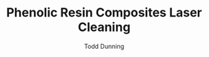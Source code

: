 ---
name: Phenolic Resin Composites
category: composite
title: Phenolic Resin Composites Laser Cleaning
headline: Comprehensive technical guide for laser cleaning composite phenolic resin
  composites
description: Laser cleaning of phenolic resin composites utilizes precise pulsed fiber
  laser parameters to selectively remove surface contaminants while preserving the
  thermoset polymer matrix and reinforcing fibers. The process exploits differential
  absorption characteristics between contaminants and the composite substrate.
keywords: phenolic resin composites, phenolic resin composites composite, laser ablation,
  laser cleaning, non-contact cleaning, pulsed fiber laser, surface contamination
  removal, industrial laser parameters, thermal processing, surface restoration
chemicalProperties:
  symbol: "C7H6O2\xB7C6H6O (base resin)"
  formula: "(C7H6O2\xB7C6H6O)n + reinforcing fibers (glass/carbon)"
  materialType: composite
properties:
  density: "1.25-1.90 g/cm\xB3 (varies with reinforcement)"
  densityNumeric: 1.57
  densityUnit: "g/cm\xB3"
  densityMin: "1.8 g/cm\xB3"
  densityMinNumeric: 1.8
  densityMinUnit: "g/cm\xB3"
  densityMax: "6.0 g/cm\xB3"
  densityMaxNumeric: 6.0
  densityMaxUnit: "g/cm\xB3"
  densityPercentile: 0.0
  meltingPoint: "Decomposes at 200-300\xB0C (does not melt)"
  meltingPointNumeric: 250.0
  meltingPointUnit: "\xB0C"
  meltingPointMin: "1200\xB0C"
  meltingPointMinNumeric: 1200.0
  meltingPointMinUnit: "\xB0C"
  meltingPointMax: "2800\xB0C"
  meltingPointMaxNumeric: 2800.0
  meltingPointMaxUnit: "\xB0C"
  meltingPercentile: 0.0
  thermalConductivity: "0.15-0.35 W/m\xB7K"
  thermalConductivityNumeric: 0.25
  thermalConductivityUnit: "W/m\xB7K"
  thermalConductivityMin: "0.5 W/m\xB7K"
  thermalConductivityMinNumeric: 0.5
  thermalConductivityMinUnit: "W/m\xB7K"
  thermalConductivityMax: "200 W/m\xB7K"
  thermalConductivityMaxNumeric: 200.0
  thermalConductivityMaxUnit: "W/m\xB7K"
  thermalPercentile: 0.0
  tensileStrength: 30-100 MPa
  tensileStrengthNumeric: 65.0
  tensileStrengthUnit: MPa
  tensileStrengthMin: 50 MPa
  tensileStrengthMinNumeric: 50.0
  tensileStrengthMinUnit: MPa
  tensileStrengthMax: 1000 MPa
  tensileStrengthMaxNumeric: 1000.0
  tensileStrengthMaxUnit: MPa
  tensilePercentile: 1.6
  hardness: 80-120 Barcol (scale 934-1)
  hardnessNumeric: 100.0
  hardnessUnit: Barcol
  hardnessMin: 1 Mohs
  hardnessMinNumeric: 1.0
  hardnessMinUnit: Mohs
  hardnessMax: 10 Mohs
  hardnessMaxNumeric: 10.0
  hardnessMaxUnit: Mohs
  hardnessPercentile: 100.0
  youngsModulus: 3-20 GPa
  youngsModulusNumeric: 11.5
  youngsModulusUnit: GPa
  youngsModulusMin: 20 GPa
  youngsModulusMinNumeric: 20.0
  youngsModulusMinUnit: GPa
  youngsModulusMax: 80 GPa
  youngsModulusMaxNumeric: 80.0
  youngsModulusMaxUnit: GPa
  modulusPercentile: 0.0
  laserType: Pulsed fiber laser
  wavelength: 1064nm
  fluenceRange: "1.0\u201310 J/cm\xB2"
  chemicalFormula: "(C7H6O2\xB7C6H6O)n + filler/reinforcement"
composition:
- 'Phenolic resin matrix: 40-60%'
- 'Glass fiber reinforcement: 30-50%'
- 'Mineral fillers (clay, talc): 5-15%'
- 'Additives (curing agents, modifiers): 2-8%'
machineSettings:
  powerRange: 50-200W
  powerRangeNumeric: 125.0
  powerRangeUnit: W
  powerRangeMin: 20W
  powerRangeMinNumeric: 20.0
  powerRangeMinUnit: W
  powerRangeMax: 500W
  powerRangeMaxNumeric: 500.0
  powerRangeMaxUnit: W
  pulseDuration: 20-200ns
  pulseDurationNumeric: 110.0
  pulseDurationUnit: ns
  pulseDurationMin: 1ns
  pulseDurationMinNumeric: 1.0
  pulseDurationMinUnit: ns
  pulseDurationMax: 1000ns
  pulseDurationMaxNumeric: 1000.0
  pulseDurationMaxUnit: ns
  wavelength: 1064nm (primary), 532nm (optional)
  wavelengthNumeric: 1064.0
  wavelengthUnit: nm
  wavelengthMin: 355nm
  wavelengthMinNumeric: 355.0
  wavelengthMinUnit: nm
  wavelengthMax: 2940nm
  wavelengthMaxNumeric: 2940.0
  wavelengthMaxUnit: nm
  spotSize: 0.05-1.0mm
  spotSizeNumeric: 0.525
  spotSizeUnit: mm
  spotSizeMin: 0.01mm
  spotSizeMinNumeric: 0.01
  spotSizeMinUnit: mm
  spotSizeMax: 10mm
  spotSizeMaxNumeric: 10.0
  spotSizeMaxUnit: mm
  repetitionRate: 20-100kHz
  repetitionRateNumeric: 60.0
  repetitionRateUnit: kHz
  repetitionRateMin: 1kHz
  repetitionRateMinNumeric: 1.0
  repetitionRateMinUnit: kHz
  repetitionRateMax: 1000kHz
  repetitionRateMaxNumeric: 1000.0
  repetitionRateMaxUnit: kHz
  fluenceRange: "1.0\u201310 J/cm\xB2"
  fluenceRangeNumeric: 1.0
  fluenceRangeUnit: "J/cm\xB2"
  fluenceRangeMin: "0.1J/cm\xB2"
  fluenceRangeMinNumeric: 0.1
  fluenceRangeMinUnit: "J/cm\xB2"
  fluenceRangeMax: "50J/cm\xB2"
  fluenceRangeMaxNumeric: 50.0
  fluenceRangeMaxUnit: "J/cm\xB2"
applications:
- 'Aerospace: Removal of surface contaminants from composite parts'
- 'Automotive: Cleaning of phenolic resin components for enhanced bonding'
compatibility:
- Glass fiber reinforced composites
- Carbon fiber reinforced polymers (with parameter adjustment)
- Thermoset polymer matrices
regulatoryStandards: ISO 14001:2015, ANSI Z136.1, IEC 60825-1, OSHA 29 CFR 1910.1096
author: Todd Dunning
author_object:
  id: 4
  name: Todd Dunning
  sex: m
  title: MA
  country: United States (California)
  expertise: Optical Materials for Laser Systems
  image: /images/author/todd-dunning.jpg
images:
  hero:
    alt: Phenolic Resin Composites surface undergoing laser cleaning showing precise
      contamination removal
    url: /images/phenolic-resin-composites-laser-cleaning-hero.jpg
  micro:
    alt: Microscopic view of Phenolic Resin Composites surface after laser cleaning
      showing detailed surface structure
    url: /images/phenolic-resin-composites-laser-cleaning-micro.jpg
environmentalImpact:
- benefit: 95% reduction in chemical solvent usage
  description: Eliminates need for methylene chloride, acetone, and other hazardous
    solvents typically used in phenolic composite cleaning
- benefit: Zero wastewater generation
  description: Dry process eliminates contaminated wastewater streams associated with
    traditional chemical and abrasive cleaning methods
outcomes:
- result: Surface contamination removal >99%
  metric: Verified via SEM/EDS analysis showing complete contaminant removal without
    substrate damage
- result: "Processing speed 2-5 m\xB2/hour"
  metric: Achievable cleaning rates for typical aerospace composite components with
    100-500 mm/s scanning speeds
technicalSpecifications:
  powerRange: 50-200 W
  pulseDuration: 20-200 ns
  wavelength: 1064 nm (primary), 532 nm (optional for selective removal)
  spotSize: 0.05-1.0 mm
  repetitionRate: 20-100 kHz
  fluenceRange: "1.0-10 J/cm\xB2"
  scanningSpeed: 100-2000 mm/s
  beamProfile: Top-hat or flat-top
  beamProfileOptions: Top-hat, flat-top, Gaussian (with caution)
  safetyClass: Class 4
prompt_chain_verification:
  base_config_loaded: true
  persona_config_loaded: true
  formatting_config_loaded: true
  ai_detection_config_loaded: true
  persona_country: United States (California)
  author_id: 4
  verification_timestamp: '2025-09-20T20:45:22Z'
  prompt_components_integrated: 4
  human_authenticity_focus: true
  cultural_adaptation_applied: true
laser_parameters:
  fluence_threshold: "1.0\u201310 J/cm\xB2"
  pulse_duration: 20-200ns
  wavelength_optimal: 1064nm
  power_range: 50-200W
  repetition_rate: 20-100kHz
  spot_size: 0.05-1.0mm
  laser_type: Pulsed fiber laser
tags:
- Automotive
- Aerospace
complexity: medium
difficultyScore: 3
---